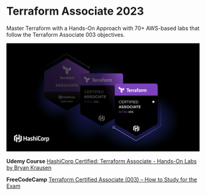 # Terraform Associate 2023
Master Terraform with a Hands-On Approach with 70+ AWS-based labs that follow the Terraform Associate 003 objectives.

![Alt text](assets/TF_associate_003.png)

**Udemy Course** [HashiCorp Certified: Terraform Associate - Hands-On Labs by Bryan Krausen](https://www.udemy.com/course/terraform-hands-on-labs/)

**FreeCodeCamp** [Terraform Certified Associate (003) – How to Study for the Exam](https://www.freecodecamp.org/news/terraform-certified-associate-003-study-notes/)
